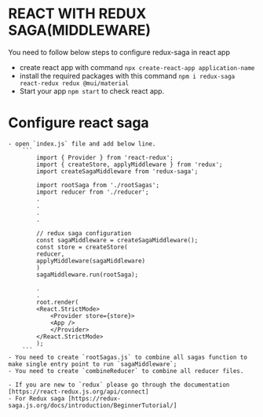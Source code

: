 # REACT WITH REDUX SAGA(MIDDLEWARE)
You need to follow below steps to configure redux-saga in react app

- create react app with command `npx create-react-app application-name`
- install the required packages with this command `npm i redux-saga react-redux redux @mui/material`
- Start your app `npm start` to check react app.

# Configure react saga
    - open `index.js` file and add below line.
        ```
            import { Provider } from 'react-redux';
            import { createStore, applyMiddleware } from 'redux';
            import createSagaMiddleware from 'redux-saga';

            import rootSaga from './rootSagas';
            import reducer from './reducer';
            .
            .
            .
            .

            // redux saga configuration
            const sagaMiddleware = createSagaMiddleware();
            const store = createStore(
            reducer,
            applyMiddleware(sagaMiddleware)
            )
            sagaMiddleware.run(rootSaga);

            .
            .
            root.render(
            <React.StrictMode>
                <Provider store={store}>
                <App />
                </Provider>
            </React.StrictMode>
            );
        ```
    - You need to create `rootSagas.js` to combine all sagas function to make single entry point to run `sagaMiddleware`;
    - You need to create `combineReducer` to combine all reducer files.

    - If you are new to `redux` please go through the documentation [https://react-redux.js.org/api/connect]
    - For Redux saga [https://redux-saga.js.org/docs/introduction/BeginnerTutorial/]
